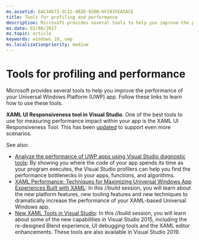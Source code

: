 ```yaml
---
ms.assetid: EAC34672-5C12-402D-920B-6F2835EA5ACE
title: Tools for profiling and performance
description: Microsoft provides several tools to help you improve the performance of your Universal Windows Platform (UWP) app.
ms.date: 02/08/2017
ms.topic: article
keywords: windows 10, uwp
ms.localizationpriority: medium
---
```

# Tools for profiling and performance


Microsoft provides several tools to help you improve the performance of your Universal Windows Platform (UWP) app. Follow these links to learn how to use these tools.

**XAML UI Responsiveness tool in Visual Studio**. One of the best tools to use for measuring performance impact within your app is the XAML UI Responsiveness Tool. This has been [updated](https://devblogs.microsoft.com/wpf/new-ui-performance-analysis-tool-for-wpf-applications/) to support even more scenarios.

See also:

* [Analyze the performance of UWP apps using Visual Studio diagnostic tools](/visualstudio/profiling/profiling-tools): By showing you where the code of your app spends its time as your program executes, the Visual Studio profilers can help you find the performance bottlenecks in your apps, functions, and algorithms.
* [XAML Performance: Techniques for Maximizing Universal Windows App Experiences Built with XAML](https://channel9.msdn.com/Events/Build/2015/3-698): In this //build session, you will learn about the new platform features, new tooling features and new techniques to dramatically increase the performance of your XAML-based Universal Windows app.
* [New XAML Tools in Visual Studio](https://channel9.msdn.com/Events/Build/2015/2-697): In this //build session, you will learn about some of the new capabilities in Visual Studio 2015, including the re-designed Blend experience, UI debugging tools and the XAML editor enhancements. These tools are also available in Visual Studio 2019.